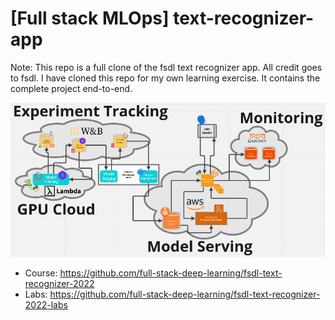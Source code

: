 # [Full stack MLOps] text-recognizer-app

Note: This repo is a full clone of the fsdl text recognizer app. All credit goes to fsdl. I have cloned this repo for my own learning exercise. It contains the complete project end-to-end.

![](app_diagram.png)

- Course: https://github.com/full-stack-deep-learning/fsdl-text-recognizer-2022
- Labs: https://github.com/full-stack-deep-learning/fsdl-text-recognizer-2022-labs
